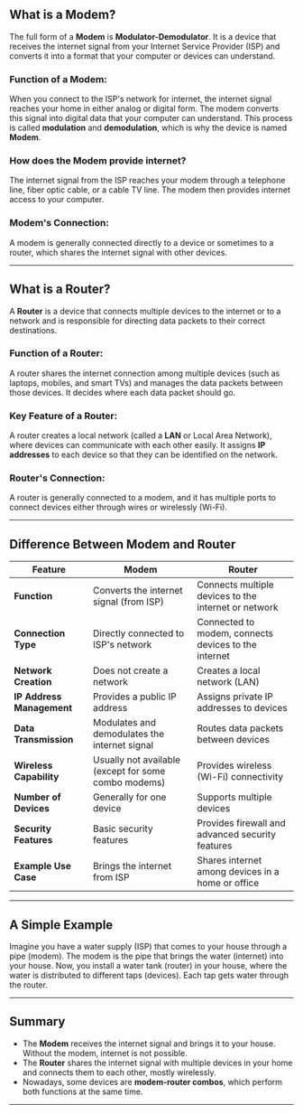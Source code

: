 ## What is a Modem?

The full form of a **Modem** is **Modulator-Demodulator**. It is a device that receives the internet signal from your Internet Service Provider (ISP) and converts it into a format that your computer or devices can understand.

### Function of a Modem:

When you connect to the ISP's network for internet, the internet signal reaches your home in either analog or digital form. The modem converts this signal into digital data that your computer can understand. This process is called **modulation** and **demodulation**, which is why the device is named **Modem**.

### How does the Modem provide internet?

The internet signal from the ISP reaches your modem through a telephone line, fiber optic cable, or a cable TV line. The modem then provides internet access to your computer.

### Modem's Connection:

A modem is generally connected directly to a device or sometimes to a router, which shares the internet signal with other devices.

---

## What is a Router?

A **Router** is a device that connects multiple devices to the internet or to a network and is responsible for directing data packets to their correct destinations.

### Function of a Router:

A router shares the internet connection among multiple devices (such as laptops, mobiles, and smart TVs) and manages the data packets between those devices. It decides where each data packet should go.

### Key Feature of a Router:

A router creates a local network (called a **LAN** or Local Area Network), where devices can communicate with each other easily. It assigns **IP addresses** to each device so that they can be identified on the network.

### Router's Connection:

A router is generally connected to a modem, and it has multiple ports to connect devices either through wires or wirelessly (Wi-Fi).

---

## Difference Between Modem and Router

| **Feature**            | **Modem**                                  | **Router**                               |
|------------------------|--------------------------------------------|------------------------------------------|
| **Function**           | Converts the internet signal (from ISP)    | Connects multiple devices to the internet or network |
| **Connection Type**    | Directly connected to ISP's network        | Connected to modem, connects devices to the internet |
| **Network Creation**   | Does not create a network                  | Creates a local network (LAN)           |
| **IP Address Management** | Provides a public IP address             | Assigns private IP addresses to devices |
| **Data Transmission**  | Modulates and demodulates the internet signal | Routes data packets between devices    |
| **Wireless Capability** | Usually not available (except for some combo modems) | Provides wireless (Wi-Fi) connectivity |
| **Number of Devices**  | Generally for one device                   | Supports multiple devices               |
| **Security Features**  | Basic security features                   | Provides firewall and advanced security features |
| **Example Use Case**   | Brings the internet from ISP               | Shares internet among devices in a home or office |

---

## A Simple Example

Imagine you have a water supply (ISP) that comes to your house through a pipe (modem). The modem is the pipe that brings the water (internet) into your house. Now, you install a water tank (router) in your house, where the water is distributed to different taps (devices). Each tap gets water through the router.

---

## Summary

- The **Modem** receives the internet signal and brings it to your house. Without the modem, internet is not possible.
- The **Router** shares the internet signal with multiple devices in your home and connects them to each other, mostly wirelessly.
- Nowadays, some devices are **modem-router combos**, which perform both functions at the same time.

---